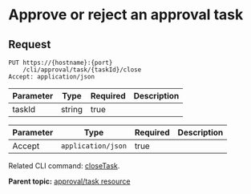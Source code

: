 # Approve or reject an approval task

## Request

```
PUT https://{hostname}:{port}
    /cli/approval/task/{taskId}/close
Accept: application/json

```

|Parameter|Type|Required|Description|
|---------|----|--------|-----------|
|taskId|string|true| |

|Parameter|Type|Required|Description|
|---------|----|--------|-----------|
|Accept|`application/json`|true| |

Related CLI command: [closeTask](udclient_closetask.md).

**Parent topic:** [approval/task resource](../../com.ibm.udeploy.api.doc/topics/rest_cli_approval_task_.md)

